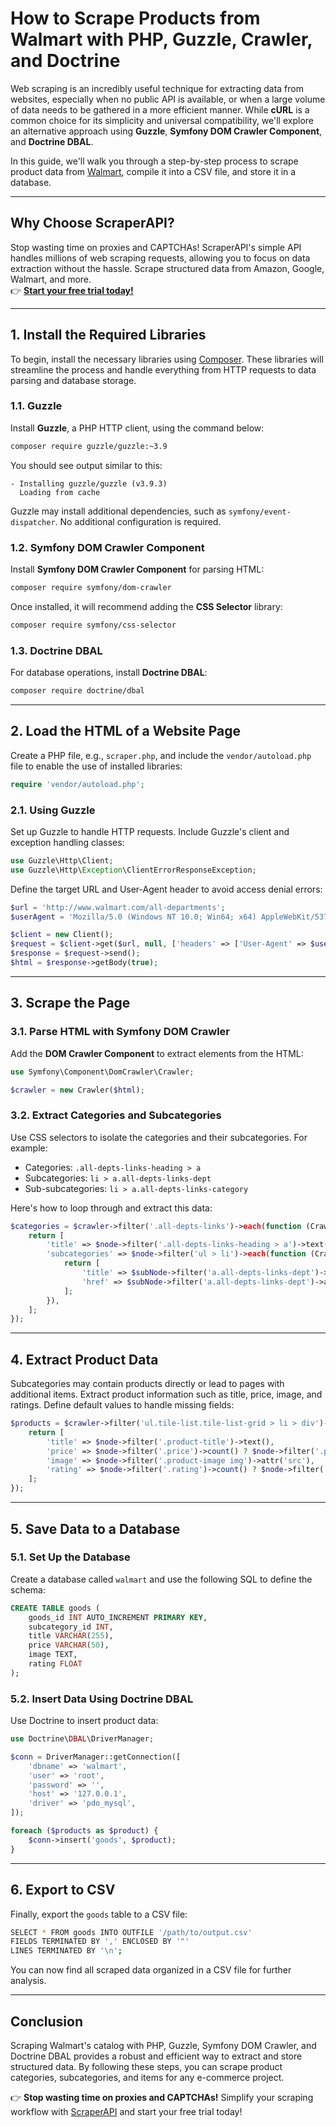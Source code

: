 
# How to Scrape Products from Walmart with PHP, Guzzle, Crawler, and Doctrine

Web scraping is an incredibly useful technique for extracting data from websites, especially when no public API is available, or when a large volume of data needs to be gathered in a more efficient manner. While **cURL** is a common choice for its simplicity and universal compatibility, we'll explore an alternative approach using **Guzzle**, **Symfony DOM Crawler Component**, and **Doctrine DBAL**.

In this guide, we'll walk you through a step-by-step process to scrape product data from [Walmart](http://www.walmart.com), compile it into a CSV file, and store it in a database.

---

## Why Choose ScraperAPI?

Stop wasting time on proxies and CAPTCHAs! ScraperAPI's simple API handles millions of web scraping requests, allowing you to focus on data extraction without the hassle. Scrape structured data from Amazon, Google, Walmart, and more.  
👉 [**Start your free trial today!**](https://bit.ly/Scraperapi)

---

## 1. Install the Required Libraries

To begin, install the necessary libraries using [Composer](https://getcomposer.org/). These libraries will streamline the process and handle everything from HTTP requests to data parsing and database storage.

### 1.1. Guzzle

Install **Guzzle**, a PHP HTTP client, using the command below:

```bash
composer require guzzle/guzzle:~3.9
```

You should see output similar to this:

```text
- Installing guzzle/guzzle (v3.9.3)
  Loading from cache
```

Guzzle may install additional dependencies, such as `symfony/event-dispatcher`. No additional configuration is required.

### 1.2. Symfony DOM Crawler Component

Install **Symfony DOM Crawler Component** for parsing HTML:

```bash
composer require symfony/dom-crawler
```

Once installed, it will recommend adding the **CSS Selector** library:

```bash
composer require symfony/css-selector
```

### 1.3. Doctrine DBAL

For database operations, install **Doctrine DBAL**:

```bash
composer require doctrine/dbal
```

---

## 2. Load the HTML of a Website Page

Create a PHP file, e.g., `scraper.php`, and include the `vendor/autoload.php` file to enable the use of installed libraries:

```php
require 'vendor/autoload.php';
```

### 2.1. Using Guzzle

Set up Guzzle to handle HTTP requests. Include Guzzle's client and exception handling classes:

```php
use Guzzle\Http\Client;
use Guzzle\Http\Exception\ClientErrorResponseException;
```

Define the target URL and User-Agent header to avoid access denial errors:

```php
$url = 'http://www.walmart.com/all-departments';
$userAgent = 'Mozilla/5.0 (Windows NT 10.0; Win64; x64) AppleWebKit/537.36 (KHTML, like Gecko) Chrome/91.0.4472.124 Safari/537.36';

$client = new Client();
$request = $client->get($url, null, ['headers' => ['User-Agent' => $userAgent]]);
$response = $request->send();
$html = $response->getBody(true);
```

---

## 3. Scrape the Page

### 3.1. Parse HTML with Symfony DOM Crawler

Add the **DOM Crawler Component** to extract elements from the HTML:

```php
use Symfony\Component\DomCrawler\Crawler;

$crawler = new Crawler($html);
```

### 3.2. Extract Categories and Subcategories

Use CSS selectors to isolate the categories and their subcategories. For example:

- Categories: `.all-depts-links-heading > a`
- Subcategories: `li > a.all-depts-links-dept`
- Sub-subcategories: `li > a.all-depts-links-category`

Here's how to loop through and extract this data:

```php
$categories = $crawler->filter('.all-depts-links')->each(function (Crawler $node) {
    return [
        'title' => $node->filter('.all-depts-links-heading > a')->text(),
        'subcategories' => $node->filter('ul > li')->each(function (Crawler $subNode) {
            return [
                'title' => $subNode->filter('a.all-depts-links-dept')->text(),
                'href' => $subNode->filter('a.all-depts-links-dept')->attr('href'),
            ];
        }),
    ];
});
```

---

## 4. Extract Product Data

Subcategories may contain products directly or lead to pages with additional items. Extract product information such as title, price, image, and ratings. Define default values to handle missing fields:

```php
$products = $crawler->filter('ul.tile-list.tile-list-grid > li > div')->each(function (Crawler $node) {
    return [
        'title' => $node->filter('.product-title')->text(),
        'price' => $node->filter('.price')->count() ? $node->filter('.price')->text() : '0',
        'image' => $node->filter('.product-image img')->attr('src'),
        'rating' => $node->filter('.rating')->count() ? $node->filter('.rating')->text() : '0',
    ];
});
```

---

## 5. Save Data to a Database

### 5.1. Set Up the Database

Create a database called `walmart` and use the following SQL to define the schema:

```sql
CREATE TABLE goods (
    goods_id INT AUTO_INCREMENT PRIMARY KEY,
    subcategory_id INT,
    title VARCHAR(255),
    price VARCHAR(50),
    image TEXT,
    rating FLOAT
);
```

### 5.2. Insert Data Using Doctrine DBAL

Use Doctrine to insert product data:

```php
use Doctrine\DBAL\DriverManager;

$conn = DriverManager::getConnection([
    'dbname' => 'walmart',
    'user' => 'root',
    'password' => '',
    'host' => '127.0.0.1',
    'driver' => 'pdo_mysql',
]);

foreach ($products as $product) {
    $conn->insert('goods', $product);
}
```

---

## 6. Export to CSV

Finally, export the `goods` table to a CSV file:

```bash
SELECT * FROM goods INTO OUTFILE '/path/to/output.csv'
FIELDS TERMINATED BY ',' ENCLOSED BY '"'
LINES TERMINATED BY '\n';
```

You can now find all scraped data organized in a CSV file for further analysis.

---

## Conclusion

Scraping Walmart's catalog with PHP, Guzzle, Symfony DOM Crawler, and Doctrine DBAL provides a robust and efficient way to extract and store structured data. By following these steps, you can scrape product categories, subcategories, and items for any e-commerce project.

👉 **Stop wasting time on proxies and CAPTCHAs!** Simplify your scraping workflow with [ScraperAPI](https://bit.ly/Scraperapi) and start your free trial today!
